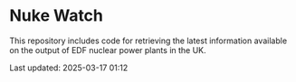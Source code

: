 # Nuke Watch

This repository includes code for retrieving the latest information available on the output of EDF nuclear power plants in the UK.

Last updated: 2025-03-17 01:12